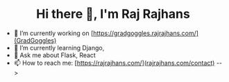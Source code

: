 <h1 align="center">Hi there 👋, I'm  Raj Rajhans</h1>

- 🔭 I’m currently working on [https://gradgoggles.rajrajhans.com/](GradGoggles)
- 🌱 I’m currently learning Django, 
- 💬 Ask me about Flask, React
- 📫 How to reach me: [https://rajrajhans.com/](rajrajhans.com/contact)
-->
